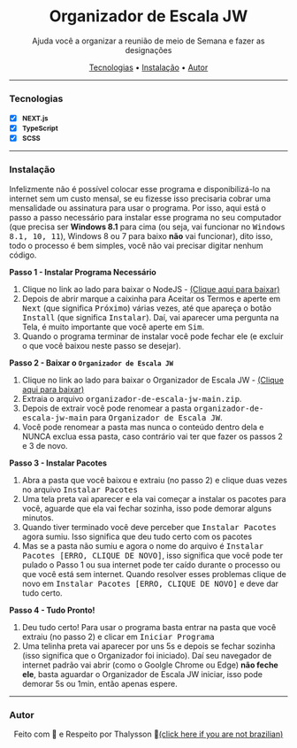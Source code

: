 <h1 align="center"><b>Organizador de Escala JW</b></h1>

<p align="center">Ajuda você a organizar a reunião de meio de Semana e fazer as designações</p>

<p align="center">
    <a href="#tecnologias">Tecnologias</a> •
    <a href="#instalação">Instalação</a> •
    <a href="#autor">Autor</a>
</p>

---

### <b>Tecnologias</b>

- [x] <b style="font-size: 12px">NEXT.js</b>
- [x] <b style="font-size: 12px">TypeScript</b>
- [x] <b style="font-size: 12px">SCSS</b>

---
### <b>Instalação</b>

<p>Infelizmente não é possível colocar esse programa e disponibilizá-lo na internet sem um custo mensal, se eu fizesse isso precisaria cobrar uma mensalidade ou assinatura para usar o programa. Por isso, aqui está o passo a passo necessário para instalar esse programa no seu computador (que precisa ser <b>Windows 8.1</b> para cima (ou seja, vai funcionar no <kbd>Windows 8.1, 10, 11</kbd>), Windows 8 ou 7 para baixo <b>não</b> vai funcionar), dito isso, todo o processo é bem simples, você não vai precisar digitar nenhum código.</p>

<b>Passo 1 - Instalar Programa Necessário</b>
  <ol>
    <li>Clique no link ao lado para baixar o NodeJS - <a href="https://nodejs.org/dist/v18.12.1/node-v18.12.1-x64.msi">(Clique aqui para baixar)</a></li>
    <li>Depois de abrir marque a caixinha para Aceitar os Termos e aperte em <kbd>Next</kbd> (que significa <kbd>Próximo</kbd>) várias vezes, até que apareça o botão <kbd>Install</kbd> (que significa <kbd>Instalar</kbd>). Daí, vai aparecer uma pergunta na Tela, é muito importante que você aperte em <kbd>Sim</kbd>.</a></li>
    <li>Quando o programa terminar de instalar você pode fechar ele (e excluir o que você baixou neste passo se desejar).</a></li>
  </ol>

<b>Passo 2 - Baixar o `Organizador de Escala JW`</b>
  <ol>
    <li>Clique no link ao lado para baixar o Organizador de Escala JW - <a href="https://github.com/ThalyssonLeite/organizador-de-escala-jw/archive/refs/heads/main.zip">(Clique aqui para baixar)</a></li>
    <li>Extraia o arquivo <kbd>organizador-de-escala-jw-main.zip</kbd>.</li>
    <li>Depois de extrair você pode renomear a pasta <kbd>organizador-de-escala-jw-main</kbd> para <kbd>Organizador de Escala JW</kbd>.</li>
    <li>Você pode renomear a pasta mas nunca o conteúdo dentro dela e NUNCA exclua essa pasta, caso contrário vai ter que fazer os passos 2 e 3 de novo.</li>
  </ol>

<b>Passo 3 - Instalar Pacotes</b>
  <ol>
    <li>Abra a pasta que você baixou e extraiu (no passo 2) e clique duas vezes no arquivo <kbd>Instalar Pacotes</kbd></li>
    <li>Uma tela preta vai aparecer e ela vai começar a instalar os pacotes para você, aguarde que ela vai fechar sozinha, isso pode demorar alguns minutos.</li>
    <li>Quando tiver terminado você deve perceber que <kbd>Instalar Pacotes</kbd> agora sumiu. Isso significa que deu tudo certo com os pacotes</li>
    <li>Mas se a pasta não sumiu e agora o nome do arquivo é <kbd>Instalar Pacotes [ERRO, CLIQUE DE NOVO]</kbd>, isso significa que você pode ter pulado o Passo 1 ou sua internet pode ter caído durante o processo ou que você está sem internet. Quando resolver esses problemas clique de novo em <kbd>Instalar Pacotes [ERRO, CLIQUE DE NOVO]</kbd> e deve dar tudo certo.</li>
  </ol>

<b>Passo 4 - Tudo Pronto!</b>
  <ol>
    <li>Deu tudo certo! Para usar o programa basta entrar na pasta que você extraiu (no passo 2) e clicar em <kbd>Iniciar Programa</kbd></li>
    <li>Uma telinha preta vai aparecer por uns 5s e depois se fechar sozinha (isso significa que o Organizador foi iniciado). Daí seu navegador de internet padrão vai abrir (como o Goolgle Chrome ou Edge) <b>não feche ele</b>, basta aguardar o Organizador de Escala JW iniciar, isso pode demorar 5s ou 1min, então apenas espere.</li>
  </ol>

---
### <b>Autor</b>

<p align="center"> Feito com 🧡 e Respeito por Thalysson 🥛<a href="https://www.google.com/search?q=milk+in+portuguese&oq=milk+in+portuguese&aqs=chrome..69i57.4303j0j1&sourceid=chrome&ie=UTF-8">(click here if you are not brazilian)</a></p>
